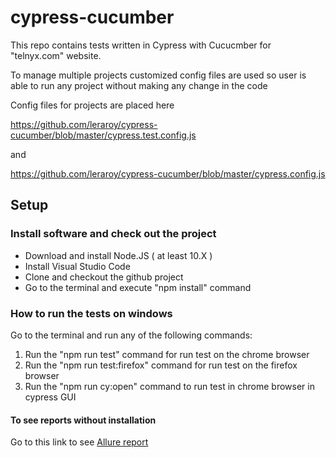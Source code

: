 # cypress-cucumber

This repo contains tests written in Cypress with Cucucmber for "telnyx.com" website.

To manage multiple projects customized config files are used so user is able to run any project without making any change in the code

Config files for projects are placed here

https://github.com/leraroy/cypress-cucumber/blob/master/cypress.test.config.js

and

https://github.com/leraroy/cypress-cucumber/blob/master/cypress.config.js

## Setup

### Install software and check out the project

- Download and install Node.JS ( at least 10.X )
- Install Visual Studio Code
- Clone and checkout the github project
- Go to the terminal and execute "npm install" command

### How to run the tests on windows
Go to the terminal and run any of the following commands:
 <ol>
   <li>Run the "npm run test" command for run test on the chrome browser</li>  
   <li>Run the "npm run test:firefox" command for run test on the firefox browser</li>  
   <li>Run the "npm run cy:open" command to run test in chrome browser in cypress GUI</li>
  </ol>
   
#### To see reports without installation
Go to this link to see [Allure report](https://leraroy.github.io/cypress-cucumber/)
